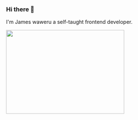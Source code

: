### Hi there 👋
 I'm James waweru a self-taught frontend developer.

 <img src='https://camo.githubusercontent.com/2b9db3dadad2fe3b2dd768119b10da3f3977ef73b8f9c6ba73aaa5e978244397/68747470733a2f2f64726976652e676f6f676c652e636f6d2f75633f6578706f72743d766965772669643d317a6e6a342d544a7263754a6a2d4e4f744a3052596146777255594a6f61566870' height=230 width= 80% >
